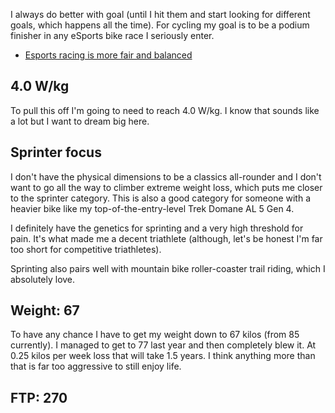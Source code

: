 I always do better with goal  (until I hit them and start looking for different goals, which happens all the time). For cycling my goal is to be a podium finisher in any eSports bike race I seriously enter. 

* [Esports racing is more fair and balanced](Esports%20racing%20is%20more%20fair%20and%20balanced.md)

## 4.0 W/kg

To pull this off I'm going to need to reach 4.0 W/kg. I know that sounds like a lot but I want to dream big here.

## Sprinter focus

I don't have the physical dimensions to be a classics all-rounder and I don't want to go all the way to climber extreme weight loss, which puts me closer to the sprinter category. This is also a good category for someone with a heavier bike like my top-of-the-entry-level Trek Domane AL 5 Gen 4.

I definitely have the genetics for sprinting and a very high threshold for pain. It's what made me a decent triathlete (although, let's be honest I'm far too short for competitive triathletes).

Sprinting also pairs well with mountain bike roller-coaster trail riding, which I absolutely love.

## Weight: 67

To have any chance I have to get my weight down to 67 kilos (from 85 currently). I managed to get to 77 last year and then completely blew it. At 0.25 kilos per week loss that will take 1.5 years. I think anything more than that is far too aggressive to still enjoy life.

## FTP: 270